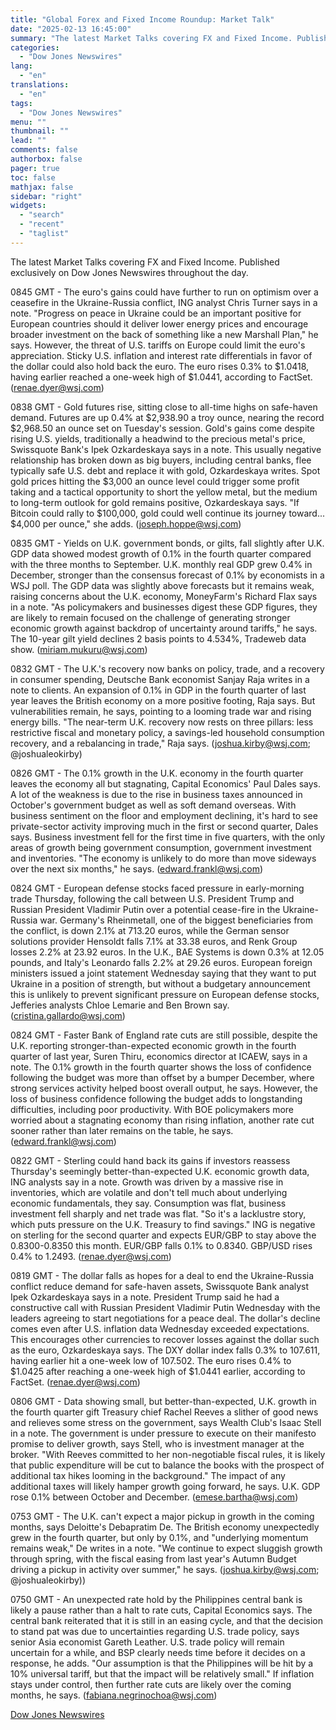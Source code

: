 ```yaml
---
title: "Global Forex and Fixed Income Roundup: Market Talk"
date: "2025-02-13 16:45:00"
summary: "The latest Market Talks covering FX and Fixed Income. Published exclusively on Dow Jones Newswires throughout the day.0845 GMT - The euro's gains could have further to run on optimism over a ceasefire in the Ukraine-Russia conflict, ING analyst Chris Turner says in a note. \"Progress on peace in Ukraine..."
categories:
  - "Dow Jones Newswires"
lang:
  - "en"
translations:
  - "en"
tags:
  - "Dow Jones Newswires"
menu: ""
thumbnail: ""
lead: ""
comments: false
authorbox: false
pager: true
toc: false
mathjax: false
sidebar: "right"
widgets:
  - "search"
  - "recent"
  - "taglist"
---
```


The latest Market Talks covering FX and Fixed Income. Published exclusively on Dow Jones Newswires throughout the day.

0845 GMT - The euro's gains could have further to run on optimism over a ceasefire in the Ukraine-Russia conflict, ING analyst Chris Turner says in a note. "Progress on peace in Ukraine could be an important positive for European countries should it deliver lower energy prices and encourage broader investment on the back of something like a new Marshall Plan," he says. However, the threat of U.S. tariffs on Europe could limit the euro's appreciation. Sticky U.S. inflation and interest rate differentials in favor of the dollar could also hold back the euro. The euro rises 0.3% to $1.0418, having earlier reached a one-week high of $1.0441, according to FactSet. (renae.dyer@wsj.com)

0838 GMT - Gold futures rise, sitting close to all-time highs on safe-haven demand. Futures are up 0.4% at $2,938.90 a troy ounce, nearing the record $2,968.50 an ounce set on Tuesday's session. Gold's gains come despite rising U.S. yields, traditionally a headwind to the precious metal's price, Swissquote Bank's Ipek Ozkardeskaya says in a note. This usually negative relationship has broken down as big buyers, including central banks, flee typically safe U.S. debt and replace it with gold, Ozkardeskaya writes. Spot gold prices hitting the $3,000 an ounce level could trigger some profit taking and a tactical opportunity to short the yellow metal, but the medium to long-term outlook for gold remains positive, Ozkardeskaya says. "If Bitcoin could rally to $100,000, gold could well continue its journey toward... $4,000 per ounce," she adds. (joseph.hoppe@wsj.com)

0835 GMT - Yields on U.K. government bonds, or gilts, fall slightly after U.K. GDP data showed modest growth of 0.1% in the fourth quarter compared with the three months to September. U.K. monthly real GDP grew 0.4% in December, stronger than the consensus forecast of 0.1% by economists in a WSJ poll. The GDP data was slightly above forecasts but it remains weak, raising concerns about the U.K. economy, MoneyFarm's Richard Flax says in a note. "As policymakers and businesses digest these GDP figures, they are likely to remain focused on the challenge of generating stronger economic growth against backdrop of uncertainty around tariffs," he says. The 10-year gilt yield declines 2 basis points to 4.534%, Tradeweb data show. (miriam.mukuru@wsj.com)

0832 GMT - The U.K.'s recovery now banks on policy, trade, and a recovery in consumer spending, Deutsche Bank economist Sanjay Raja writes in a note to clients. An expansion of 0.1% in GDP in the fourth quarter of last year leaves the British economy on a more positive footing, Raja says. But vulnerabilities remain, he says, pointing to a looming trade war and rising energy bills. "The near-term U.K. recovery now rests on three pillars: less restrictive fiscal and monetary policy, a savings-led household consumption recovery, and a rebalancing in trade," Raja says. (joshua.kirby@wsj.com; @joshualeokirby)

0826 GMT - The 0.1% growth in the U.K. economy in the fourth quarter leaves the economy all but stagnating, Capital Economics' Paul Dales says. A lot of the weakness is due to the rise in business taxes announced in October's government budget as well as soft demand overseas. With business sentiment on the floor and employment declining, it's hard to see private-sector activity improving much in the first or second quarter, Dales says. Business investment fell for the first time in five quarters, with the only areas of growth being government consumption, government investment and inventories. "The economy is unlikely to do more than move sideways over the next six months," he says. (edward.frankl@wsj.com)

0824 GMT - European defense stocks faced pressure in early-morning trade Thursday, following the call between U.S. President Trump and Russian President Vladimir Putin over a potential cease-fire in the Ukraine-Russia war. Germany's Rheinmetall, one of the biggest beneficiaries from the conflict, is down 2.1% at 713.20 euros, while the German sensor solutions provider Hensoldt falls 7.1% at 33.38 euros, and Renk Group losses 2.2% at 23.92 euros. In the U.K., BAE Systems is down 0.3% at 12.05 pounds, and Italy's Leonardo falls 2.2% at 29.26 euros. European foreign ministers issued a joint statement Wednesday saying that they want to put Ukraine in a position of strength, but without a budgetary announcement this is unlikely to prevent significant pressure on European defense stocks, Jefferies analysts Chloe Lemarie and Ben Brown say. (cristina.gallardo@wsj.com)

0824 GMT - Faster Bank of England rate cuts are still possible, despite the U.K. reporting stronger-than-expected economic growth in the fourth quarter of last year, Suren Thiru, economics director at ICAEW, says in a note. The 0.1% growth in the fourth quarter shows the loss of confidence following the budget was more than offset by a bumper December, where strong services activity helped boost overall output, he says. However, the loss of business confidence following the budget adds to longstanding difficulties, including poor productivity. With BOE policymakers more worried about a stagnating economy than rising inflation, another rate cut sooner rather than later remains on the table, he says. (edward.frankl@wsj.com)

0822 GMT - Sterling could hand back its gains if investors reassess Thursday's seemingly better-than-expected U.K. economic growth data, ING analysts say in a note. Growth was driven by a massive rise in inventories, which are volatile and don't tell much about underlying economic fundamentals, they say. Consumption was flat, business investment fell sharply and net trade was flat. "So it's a lacklustre story, which puts pressure on the U.K. Treasury to find savings." ING is negative on sterling for the second quarter and expects EUR/GBP to stay above the 0.8300-0.8350 this month. EUR/GBP falls 0.1% to 0.8340. GBP/USD rises 0.4% to 1.2493. (renae.dyer@wsj.com)

0819 GMT - The dollar falls as hopes for a deal to end the Ukraine-Russia conflict reduce demand for safe-haven assets, Swissquote Bank analyst Ipek Ozkardeskaya says in a note. President Trump said he had a constructive call with Russian President Vladimir Putin Wednesday with the leaders agreeing to start negotiations for a peace deal. The dollar's decline comes even after U.S. inflation data Wednesday exceeded expectations. This encourages other currencies to recover losses against the dollar such as the euro, Ozkardeskaya says. The DXY dollar index falls 0.3% to 107.611, having earlier hit a one-week low of 107.502. The euro rises 0.4% to $1.0425 after reaching a one-week high of $1.0441 earlier, according to FactSet. (renae.dyer@wsj.com)

0806 GMT - Data showing small, but better-than-expected, U.K. growth in the fourth quarter gift Treasury chief Rachel Reeves a slither of good news and relieves some stress on the government, says Wealth Club's Isaac Stell in a note. The government is under pressure to execute on their manifesto promise to deliver growth, says Stell, who is investment manager at the broker. "With Reeves committed to her non-negotiable fiscal rules, it is likely that public expenditure will be cut to balance the books with the prospect of additional tax hikes looming in the background." The impact of any additional taxes will likely hamper growth going forward, he says. U.K. GDP rose 0.1% between October and December. (emese.bartha@wsj.com)

0753 GMT - The U.K. can't expect a major pickup in growth in the coming months, says Deloitte's Debapratim De. The British economy unexpectedly grew in the fourth quarter, but only by 0.1%, and "underlying momentum remains weak," De writes in a note. "We continue to expect sluggish growth through spring, with the fiscal easing from last year's Autumn Budget driving a pickup in activity over summer," he says. (joshua.kirby@wsj.com; @joshualeokirby))

0750 GMT - An unexpected rate hold by the Philippines central bank is likely a pause rather than a halt to rate cuts, Capital Economics says. The central bank reiterated that it is still in an easing cycle, and that the decision to stand pat was due to uncertainties regarding U.S. trade policy, says senior Asia economist Gareth Leather. U.S. trade policy will remain uncertain for a while, and BSP clearly needs time before it decides on a response, he adds. "Our assumption is that the Philippines will be hit by a 10% universal tariff, but that the impact will be relatively small." If inflation stays under control, then further rate cuts are likely over the coming months, he says. (fabiana.negrinochoa@wsj.com)

[Dow Jones Newswires](https://www.tradingview.com/news/DJN_DN20250213004258:0/)
